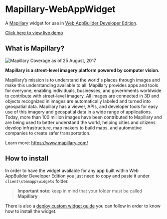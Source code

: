 # Mapillary-WebAppWidget

A [Mapillary](http://www.mapillary.com/) widget for use in [Web AppBuilder Developer Edition](https://developers.arcgis.com/web-appbuilder/). 

[Click here to view live demo](http://mapillary.github.io/Mapillary-WebAppWidget)

## What is Mapillary?

![Mapillary Coverage as of 25 August, 2017](https://www.dl.dropboxusercontent.com/s/n1esir8iw13s5q8/coverage_8252017.JPG)

**Mapillary is a street-level imagery platform powered by computer vision.**

Mapillary’s mission is to understand the world's places through images and make this understanding available to all. Mapillary provides apps and tools for everyone, enabling individuals, businesses, and governments worldwide to contribute with street-level imagery. All images are connected in 3D and objects recognized in images are automatically labeled and turned into geospatial data. Mapillary has a viewer, APIs, and developer tools for easy use of this imagery and geospatial data in a wide range of applications. Today, more than 100 million images have been contributed to Mapillary and are being used to better understand the world, helping cities and citizens develop infrastructure, map makers to build maps, and automotive companies to create safer transportation.

Learn more: https://www.mapillary.com/

## How to install

In order to have the widget available for any app built within Web AppBuilder Developer Edition you just need to copy and paste it under ```client\stemapp\widgets``` folder.

> **Important note**: keep in mind that your folder must be called **Mapillary**

There is also a [deploy custom widget guide](https://developers.arcgis.com/web-appbuilder/guide/deploy-custom-widget-and-theme.htm#GUID-0DC77A6E-F2F4-4897-9E4E-75347334C07A) you can follow in order to know how to install the widget. 


